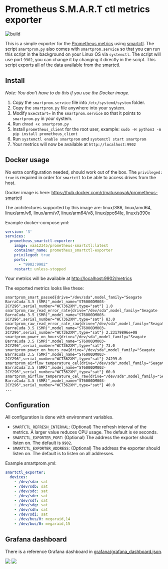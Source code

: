 # Prometheus S.M.A.R.T ctl metrics exporter

![build](https://github.com/matusnovak/prometheus-smartctl/workflows/build/badge.svg)

This is a simple exporter for the [Prometheus metrics](https://prometheus.io/) using [smartctl](https://www.smartmontools.org/). The script `smartprom.py` also comes with `smartprom.service` so that you can run this script in the background on your Linux OS via `systemctl`. The script will use port `9902`, you can change it by changing it directly in the script. This script exports all of the data available from the smartctl.



## Install

_Note: You don't have to do this if you use the Docker image._

1. Copy the `smartprom.service` file into `/etc/systemd/system` folder.
2. Copy the `smartprom.py` file anywhere into your system.
3. Modify `ExecStart=` in the `smartprom.service` so that it points to `smartprom.py` in your system.
4. Run `chmod +x smartprom.py` 
5. Install `prometheus_client` for the root user, example: `sudo -H python3 -m pip install prometheus_client`
6. Run `systemctl enable smartprom` and `systemctl start smartprom`
7. Your metrics will now be available at `http://localhost:9902`

## Docker usage

No extra configuration needed, should work out of the box. The `privileged: true` is required in order for `smartctl` to be able to access drives from the host.

Docker image is here: <https://hub.docker.com/r/matusnovak/prometheus-smartctl>

The architectures supported by this image are: linux/386, linux/amd64, linux/arm/v6, linux/arm/v7, linux/arm64/v8, linux/ppc64le, linux/s390x

Example docker-compose.yml:

```yml
version: '3'
services:
  prometheus_smartctl-exporter:
    image: vaa12345/prometheus-smartctl:latest
    container_name: prometheus_smartctl-exporter
    privileged: true
    ports:
      - "9902:9902"
    restart: unless-stopped
```

Your metrics will be available at <http://localhost:9902/metrics>

The exported metrics looks like these:

```shell
smartprom_smart_passed{drive="/dev/sda",model_family="Seagate BarraCuda 3.5 (SMR)",model_name="ST6000DM003-2CY296",serial_number="WCT362XM",type="sat"} 1.0
smartprom_raw_read_error_rate{drive="/dev/sda",model_family="Seagate BarraCuda 3.5 (SMR)",model_name="ST6000DM003-2CY296",serial_number="WCT362XM",type="sat"} 83.0
smartprom_raw_read_error_rate_raw{drive="/dev/sda",model_family="Seagate BarraCuda 3.5 (SMR)",model_name="ST6000DM003-2CY296",serial_number="WCT362XM",type="sat"} 2.23179896e+08
smartprom_power_on_hours{drive="/dev/sda",model_family="Seagate BarraCuda 3.5 (SMR)",model_name="ST6000DM003-2CY296",serial_number="WCT362XM",type="sat"} 73.0
smartprom_power_on_hours_raw{drive="/dev/sda",model_family="Seagate BarraCuda 3.5 (SMR)",model_name="ST6000DM003-2CY296",serial_number="WCT362XM",type="sat"} 24299.0
smartprom_airflow_temperature_cel{drive="/dev/sda",model_family="Seagate BarraCuda 3.5 (SMR)",model_name="ST6000DM003-2CY296",serial_number="WCT362XM",type="sat"} 60.0
smartprom_airflow_temperature_cel_raw{drive="/dev/sda",model_family="Seagate BarraCuda 3.5 (SMR)",model_name="ST6000DM003-2CY296",serial_number="WCT362XM",type="sat"} 40.0
...
```

## Configuration

All configuration is done with environment variables.

- `SMARTCTL_REFRESH_INTERVAL`: (Optional) The refresh interval of the metrics. A larger value reduces CPU usage. The default is `60` seconds.
- `SMARTCTL_EXPORTER_PORT`: (Optional) The address the exporter should listen on. The default is `9902`.
- `SMARTCTL_EXPORTER_ADDRESS`: (Optional) The address the exporter should listen on. The default is to listen on all addresses.

Example smartprom.yml:

```yml
smartctl_exporter:
  devices:
    - /dev/sda: sat
    - /dev/sdb: sat
    - /dev/sdc: sat
    - /dev/sde: sat
    - /dev/sdf: sat
    - /dev/sdg: sat
    - /dev/sdh: sat
    - /dev/sdi: sat
    - /dev/bus/0: megaraid,14
    - /dev/bus/0: megaraid,15
```

## Grafana dashboard

There is a reference Grafana dashboard in [grafana/grafana_dashboard.json](./grafana/grafana_dashboard.json).

![](./grafana/grafana_dashboard_1.png)
![](./grafana/grafana_dashboard_2.png)
